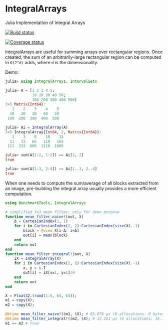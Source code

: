 # IntegralArrays

Julia Implementation of Integral Arrays

[![Build status](https://github.com/JuliaImages/IntegralArrays.jl/actions/workflows/CI.yml/badge.svg)](https://github.com/JuliaImages/IntegralArrays.jl/actions/workflows/CI.yml)

[![Coverage status](https://codecov.io/gh/JuliaImages/IntegralArrays.jl/branch/master/graph/badge.svg?token=oPz8fJvjDP)](https://codecov.io/gh/JuliaImages/IntegralArrays.jl)

IntegralArrays are useful for summing arrays over rectangular regions. Once created, the sum of an arbitrarily-large rectangular region
can be computed in `O(2^d)` adds, where `d` is the dimensionality.

Demo:

```julia
julia> using IntegralArrays, IntervalSets

julia> A = [1 2 3 4 5;
            10 20 30 40 50;
            100 200 300 400 500]
3×5 Matrix{Int64}:
   1    2    3    4    5
  10   20   30   40   50
 100  200  300  400  500

julia> Ai = IntegralArray(A)
3×5 IntegralArray{Int64, 2, Matrix{Int64}}:
   1    3    6    10    15
  11   33   66   110   165
 111  333  666  1110  1665

julia> sum(A[1:2, 1:2]) == Ai[2, 2]
true

julia> sum(A[1:3, 2:4]) == Ai[1..3, 2..4] 
true
```

When one needs to compute the sum/average of all blocks extracted from an image, pre-building
the integral array usually provides a more efficient computation.

```julia
using BenchmarkTools, IntegralArrays

# simplified 3x3 mean filter; only for demo purpose
function mean_filter_naive!(out, X)
    Δ = CartesianIndex(1, 1)
    for i in CartesianIndex(2, 2):CartesianIndex(size(X).-1)
        block = @view X[i-Δ: i+Δ]
        out[i] = mean(block)
    end
    return out
end
function mean_filter_integral!(out, X)
    iX = IntegralArray(X)
    for i in CartesianIndex(2, 2):CartesianIndex(size(X).-1)
        x, y = i.I
        out[i] = iX[x±1, y±1]/9
    end
    return out
end

X = Float32.(rand(1:5, 64, 64));
m1 = copy(X);
m2 = copy(X);

@btime mean_filter_naive!($m1, $X); # 65.078 μs (0 allocations: 0 bytes)
@btime mean_filter_integral!($m2, $X); # 12.161 μs (4 allocations: 16.17 KiB)
m1 == m2 # true
```
